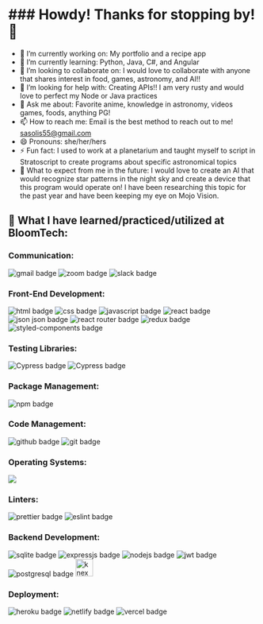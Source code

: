 <h1>### Howdy! Thanks for stopping by! 👋</h1>

- 🔭 I’m currently working on: My portfolio and a recipe app
- 🌱 I’m currently learning: Python, Java, C#, and Angular
- 👯 I’m looking to collaborate on: I would love to collaborate with anyone that shares interest in food, games, astronomy, and AI!!
- 🤔 I’m looking for help with: Creating APIs!! I am very rusty and would love to perfect my Node or Java practices
- 💬 Ask me about: Favorite anime, knowledge in astronomy, videos games, foods, anything PG!
- 📫 How to reach me: Email is the best method to reach out to me! sasolis55@gmail.com 
- 😄 Pronouns: she/her/hers
- ⚡ Fun fact: I used to work at a planetarium and taught myself to script in Stratoscript to create programs about specific astronomical topics
- 🧐 What to expect from me in the future: I would love to create an AI that would recognize star patterns in the night sky and create a device that this program would operate on!                                             I have been researching this topic for the past year and have been keeping my eye on Mojo Vision.

<h2>🤩 What I have learned/practiced/utilized at BloomTech:</h2> 
    <h3>Communication:</h3>
        <p>
          <img src="https://img.shields.io/badge/Gmail-D14836?style=for-the-badge&logo=gmail&logoColor=white" alt="gmail badge"/>
          <img src="https://img.shields.io/badge/Zoom-2D8CFF?style=for-the-badge&logo=zoom&logoColor=white" alt="zoom badge"/>
          <img src="https://img.shields.io/badge/Slack-4A154B?style=for-the-badge&logo=slack&logoColor=white" alt="slack badge"/>
        </p>
    <h3>Front-End Development:</h3>
        <p>
          <img src="https://img.shields.io/badge/HTML5-E34F26?style=for-the-badge&logo=html5&logoColor=white" alt="html badge"/>
          <img src="https://img.shields.io/badge/CSS3-1572B6?style=for-the-badge&logo=css3&logoColor=white" alt="css badge"/>
          <img src="https://img.shields.io/badge/JavaScript-323330?style=for-the-badge&logo=javascript&logoColor=F7DF1E" alt="javascript badge"/>
          <img src="https://img.shields.io/badge/React-20232A?style=for-the-badge&logo=react&logoColor=61DAFB" alt="react badge"/>
          <img src="https://img.shields.io/badge/json-5E5C5C?style=for-the-badge&logo=json&logoColor=white" alt="json json badge"/>
          <img src="https://img.shields.io/badge/React_Router-CA4245?style=for-the-badge&logo=react-router&logoColor=white" alt="react router badge"/>
          <img src="https://img.shields.io/badge/Redux-593D88?style=for-the-badge&logo=redux&logoColor=white" alt="redux badge"/>
          <img src="https://img.shields.io/badge/styled--components-DB7093?style=for-the-badge&logo=styled-components&logoColor=white" alt="styled-components badge"/>
        </p>
   <h3>Testing Libraries:</h3>
        <p>
          <img src="https://img.shields.io/badge/Cypress-17202C?style=for-the-badge&logo=cypress&logoColor=white" alt="Cypress badge"/>
          <img src="https://img.shields.io/badge/Jest-C21325?style=for-the-badge&logo=jest&logoColor=white" alt="Cypress badge"/>
        </p>
   <h3>Package Management:</h3>
        <p>
          <img src="https://img.shields.io/badge/npm-CB3837?style=for-the-badge&logo=npm&logoColor=white" alt="npm badge"/>
        </p>
   <h3>Code Management:</h3>
        <p>
          <img src="https://img.shields.io/badge/GitHub-100000?style=for-the-badge&logo=github&logoColor=white" alt="github badge"/>
          <img src="https://img.shields.io/badge/GIT-E44C30?style=for-the-badge&logo=git&logoColor=white" alt="git badge"/>
        </p>
   <h3>Operating Systems:</h3>
        <p>
          <img src="https://img.shields.io/badge/Windows-0078D6?style=for-the-badge&logo=windows&logoColor=white"/>
        </p>
   <h3>Linters:</h3>
        <p>
          <img src="https://img.shields.io/badge/prettier-1A2C34?style=for-the-badge&logo=prettier&logoColor=F7BA3E" alt="prettier badge"/>
          <img src="https://img.shields.io/badge/eslint-3A33D1?style=for-the-badge&logo=eslint&logoColor=white" alt="eslint badge"/>
        </p>
   <h3>Backend Development:</h3>
        <p>
          <img src="https://img.shields.io/badge/SQLite-07405E?style=for-the-badge&logo=sqlite&logoColor=white" alt="sqlite badge"/>
          <img src="https://img.shields.io/badge/Express.js-000000?style=for-the-badge&logo=express&logoColor=white" alt="expressjs badge"/>
          <img src="https://img.shields.io/badge/Node.js-339933?style=for-the-badge&logo=nodedotjs&logoColor=white" alt="nodejs badge"/>
          <img src="https://img.shields.io/badge/JWT-000000?style=for-the-badge&logo=JSON%20web%20tokens&logoColor=white" alt="jwt badge"/>
          <img src="https://img.shields.io/badge/PostgreSQL-316192?style=for-the-badge&logo=postgresql&logoColor=white" alt="postgresql badge"/>
          <img src="https://knexjs.org/assets/images/knex.png" alt="knex badge" height="35px" width="max-content"/>
        </p>
   <h3>Deployment:</h3>
        <p>
          <img src="https://img.shields.io/badge/Heroku-430098?style=for-the-badge&logo=heroku&logoColor=white" alt="heroku badge"/>
          <img src="https://img.shields.io/badge/Netlify-00C7B7?style=for-the-badge&logo=netlify&logoColor=white" alt="netlify badge"/>
          <img src="https://img.shields.io/badge/Vercel-000000?style=for-the-badge&logo=vercel&logoColor=white" alt="vercel badge"/>
        </p>
